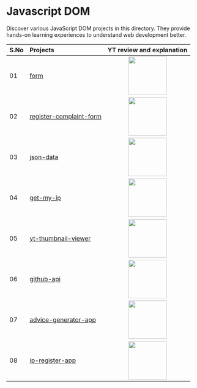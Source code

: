 # Javascript DOM

Discover various JavaScript DOM projects in this directory. They provide hands-on learning experiences to understand web development better.

| S.No | Projects                                                 |                                                                    YT review and explanation                                                                     |
| :--- | :------------------------------------------------------- | :--------------------------------------------------------------------------------------------------------------------------------------------------------------: |
| 01   | [form](./01-form/)                                       | [<img width="100px" src="https://github.com/anburocky3/Javascript-DOM-in-Tamil/raw/main/supports/video-btn.png" />](https://www.youtube.com/watch?v=yPj_bcl4D2c) |
| 02   | [register-complaint-form](./02-register-complaint-form/) | [<img width="100px" src="https://github.com/anburocky3/Javascript-DOM-in-Tamil/raw/main/supports/video-btn.png" />](https://www.youtube.com/watch?v=ZTmDQpp9_yw) |
| 03   | [json-data](./03-json-data/)                             | [<img width="100px" src="https://github.com/anburocky3/Javascript-DOM-in-Tamil/raw/main/supports/video-btn.png" />](https://www.youtube.com/watch?v=vvvaOvBVy9w) |
| 04   | [get-my-ip](./04-get-my-ip/)                             | [<img width="100px" src="https://github.com/anburocky3/Javascript-DOM-in-Tamil/raw/main/supports/video-btn.png" />](https://www.youtube.com/watch?v=1xfg6Q4IthM) |
| 05   | [yt-thumbnail-viewer](./05-yt-thumbnail-viewer/)         | [<img width="100px" src="https://github.com/anburocky3/Javascript-DOM-in-Tamil/raw/main/supports/video-btn.png" />](https://www.youtube.com/watch?v=1xfg6Q4IthM) |
| 06   | [github-api](./06-github-api/)                           | [<img width="100px" src="https://github.com/anburocky3/Javascript-DOM-in-Tamil/raw/main/supports/video-btn.png" />](https://www.youtube.com/watch?v=lxKfFYF4ulo) |
| 07   | [advice-generator-app](./07-advice-generator-app/)       | [<img width="100px" src="https://github.com/anburocky3/Javascript-DOM-in-Tamil/raw/main/supports/video-btn.png" />](https://www.youtube.com/watch?v=lxKfFYF4ulo) |
| 08   | [ip-register-app](./09-ip-register-app/)                 | [<img width="100px" src="https://github.com/anburocky3/Javascript-DOM-in-Tamil/raw/main/supports/video-btn.png" />](https://www.youtube.com/watch?v=4Cg0Z_HGMH0) |
